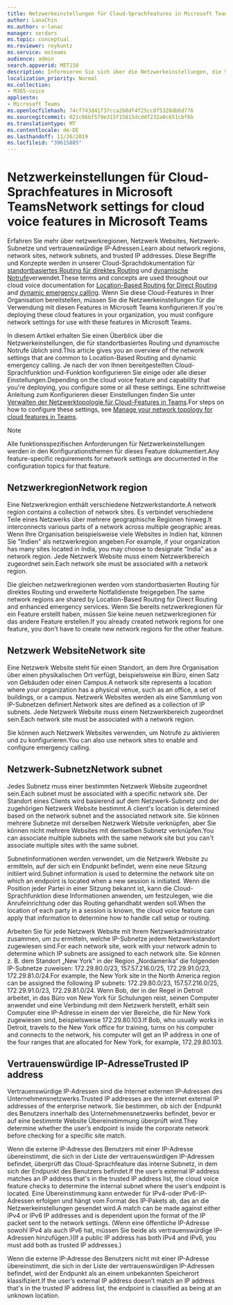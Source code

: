 ```yaml
---
title: Netzwerkeinstellungen für Cloud-Sprachfeatures in Microsoft Teams
author: LanaChin
ms.author: v-lanac
manager: serdars
ms.topic: conceptual
ms.reviewer: roykuntz
ms.service: msteams
audience: admin
search.appverid: MET150
description: Informieren Sie sich über die Netzwerkeinstellungen, die Sie für standortbasiertes Routing für direktes Routing und erweiterte Notfalldienste konfigurieren müssen.
localization_priority: Normal
ms.collection:
- M365-voice
appliesto:
- Microsoft Teams
ms.openlocfilehash: 74cf743d41f37cca2b8df4f25cc8f5328db6d776
ms.sourcegitcommit: 021c86bf579e315f15815dcddf232a0c651cbf6b
ms.translationtype: MT
ms.contentlocale: de-DE
ms.lasthandoff: 11/26/2019
ms.locfileid: "39615885"
---
```

# <a name="network-settings-for-cloud-voice-features-in-microsoft-teams"></a><span data-ttu-id="6999d-103">Netzwerkeinstellungen für Cloud-Sprachfeatures in Microsoft Teams</span><span class="sxs-lookup"><span data-stu-id="6999d-103">Network settings for cloud voice features in Microsoft Teams</span></span>

<span data-ttu-id="6999d-104">Erfahren Sie mehr über netzwerkregionen, Netzwerk Websites, Netzwerk-Subnetze und vertrauenswürdige IP-Adressen.</span><span class="sxs-lookup"><span data-stu-id="6999d-104">Learn about network regions, network sites, network subnets, and trusted IP addresses.</span></span> <span data-ttu-id="6999d-105">Diese Begriffe und Konzepte werden in unserer Cloud-Sprachdokumentation für [standortbasiertes Routing für direktes Routing](location-based-routing-plan.md) und [dynamische Notrufe](configure-dynamic-emergency-calling.md)verwendet.</span><span class="sxs-lookup"><span data-stu-id="6999d-105">These terms and concepts are used throughout our cloud voice documentation for [Location-Based Routing for Direct Routing](location-based-routing-plan.md) and [dynamic emergency calling](configure-dynamic-emergency-calling.md).</span></span> <span data-ttu-id="6999d-106">Wenn Sie diese Cloud-Features in Ihrer Organisation bereitstellen, müssen Sie die Netzwerkeinstellungen für die Verwendung mit diesen Features in Microsoft Teams konfigurieren.</span><span class="sxs-lookup"><span data-stu-id="6999d-106">If you're deploying these cloud features in your organization, you must configure network settings for use with these features in Microsoft Teams.</span></span>

<span data-ttu-id="6999d-107">In diesem Artikel erhalten Sie einen Überblick über die Netzwerkeinstellungen, die für standortbasiertes Routing und dynamische Notrufe üblich sind.</span><span class="sxs-lookup"><span data-stu-id="6999d-107">This article gives you an overview of the network settings that are common to Location-Based Routing and dynamic emergency calling.</span></span> <span data-ttu-id="6999d-108">Je nach der von Ihnen bereitgestellten Cloud-Sprachfunktion und-Funktion konfigurieren Sie einige oder alle dieser Einstellungen.</span><span class="sxs-lookup"><span data-stu-id="6999d-108">Depending on the cloud voice feature and capability that you're deploying, you configure some or all these settings.</span></span> <span data-ttu-id="6999d-109">Eine schrittweise Anleitung zum Konfigurieren dieser Einstellungen finden Sie unter [Verwalten der Netzwerktopologie für Cloud-Features in Teams](manage-your-network-topology.md).</span><span class="sxs-lookup"><span data-stu-id="6999d-109">For steps on how to configure these settings, see [Manage your network topology for cloud features in Teams](manage-your-network-topology.md).</span></span>

> [!NOTE]
> <span data-ttu-id="6999d-110">Alle funktionsspezifischen Anforderungen für Netzwerkeinstellungen werden in den Konfigurationsthemen für dieses Feature dokumentiert.</span><span class="sxs-lookup"><span data-stu-id="6999d-110">Any feature-specific requirements for network settings are documented in the configuration topics for that feature.</span></span>

## <a name="network-region"></a><span data-ttu-id="6999d-111">Netzwerkregion</span><span class="sxs-lookup"><span data-stu-id="6999d-111">Network region</span></span>

<span data-ttu-id="6999d-112">Eine Netzwerkregion enthält verschiedene Netzwerkstandorte.</span><span class="sxs-lookup"><span data-stu-id="6999d-112">A network region contains a collection of network sites.</span></span> <span data-ttu-id="6999d-113">Es verbindet verschiedene Teile eines Netzwerks über mehrere geographische Regionen hinweg.</span><span class="sxs-lookup"><span data-stu-id="6999d-113">It interconnects various parts of a network across multiple geographic areas.</span></span> <span data-ttu-id="6999d-114">Wenn Ihre Organisation beispielsweise viele Websites in Indien hat, können Sie "Indien" als netzwerkregion angeben.</span><span class="sxs-lookup"><span data-stu-id="6999d-114">For example, if your organization has many sites located in India, you may choose to designate “India” as a network region.</span></span> <span data-ttu-id="6999d-115">Jede Netzwerk Website muss einem Netzwerkbereich zugeordnet sein.</span><span class="sxs-lookup"><span data-stu-id="6999d-115">Each network site must be associated with a network region.</span></span>

<span data-ttu-id="6999d-116">Die gleichen netzwerkregionen werden vom standortbasierten Routing für direktes Routing und erweiterte Notfalldienste freigegeben.</span><span class="sxs-lookup"><span data-stu-id="6999d-116">The same network regions are shared by Location-Based Routing for Direct Routing and enhanced emergency services.</span></span> <span data-ttu-id="6999d-117">Wenn Sie bereits netzwerkregionen für ein Feature erstellt haben, müssen Sie keine neuen netzwerkregionen für das andere Feature erstellen.</span><span class="sxs-lookup"><span data-stu-id="6999d-117">If you already created network regions for one feature, you don't have to create new network regions for the other feature.</span></span>

## <a name="network-site"></a><span data-ttu-id="6999d-118">Netzwerk Website</span><span class="sxs-lookup"><span data-stu-id="6999d-118">Network site</span></span>

<span data-ttu-id="6999d-119">Eine Netzwerk Website steht für einen Standort, an dem Ihre Organisation über einen physikalischen Ort verfügt, beispielsweise ein Büro, einen Satz von Gebäuden oder einen Campus.</span><span class="sxs-lookup"><span data-stu-id="6999d-119">A network site represents a location where your organization has a physical venue, such as an office, a set of buildings, or a campus.</span></span> <span data-ttu-id="6999d-120">Netzwerk Websites werden als eine Sammlung von IP-Subnetzen definiert.</span><span class="sxs-lookup"><span data-stu-id="6999d-120">Network sites are defined as a collection of IP subnets.</span></span> <span data-ttu-id="6999d-121">Jede Netzwerk Website muss einem Netzwerkbereich zugeordnet sein.</span><span class="sxs-lookup"><span data-stu-id="6999d-121">Each network site must be associated with a network region.</span></span>

<span data-ttu-id="6999d-122">Sie können auch Netzwerk Websites verwenden, um Notrufe zu aktivieren und zu konfigurieren.</span><span class="sxs-lookup"><span data-stu-id="6999d-122">You can also use network sites to enable and configure emergency calling.</span></span>

## <a name="network-subnet"></a><span data-ttu-id="6999d-123">Netzwerk-Subnetz</span><span class="sxs-lookup"><span data-stu-id="6999d-123">Network subnet</span></span>

<span data-ttu-id="6999d-124">Jedes Subnetz muss einer bestimmten Netzwerk Website zugeordnet sein.</span><span class="sxs-lookup"><span data-stu-id="6999d-124">Each subnet must be associated with a specific network site.</span></span> <span data-ttu-id="6999d-125">Der Standort eines Clients wird basierend auf dem Netzwerk-Subnetz und der zugehörigen Netzwerk Website bestimmt.</span><span class="sxs-lookup"><span data-stu-id="6999d-125">A client's location is determined based on the network subnet and the associated network site.</span></span> <span data-ttu-id="6999d-126">Sie können mehrere Subnetze mit derselben Netzwerk Website verknüpfen, aber Sie können nicht mehrere Websites mit demselben Subnetz verknüpfen.</span><span class="sxs-lookup"><span data-stu-id="6999d-126">You can associate multiple subnets with the same network site but you can't associate multiple sites with the same subnet.</span></span>

<span data-ttu-id="6999d-127">Subnetinformationen werden verwendet, um die Netzwerk Website zu ermitteln, auf der sich ein Endpunkt befindet, wenn eine neue Sitzung initiiert wird.</span><span class="sxs-lookup"><span data-stu-id="6999d-127">Subnet information is used to determine the network site on which an endpoint is located when a new session is initiated.</span></span> <span data-ttu-id="6999d-128">Wenn die Position jeder Partei in einer Sitzung bekannt ist, kann die Cloud-Sprachfunktion diese Informationen anwenden, um festzulegen, wie die Anrufeinrichtung oder das Routing gehandhabt werden soll.</span><span class="sxs-lookup"><span data-stu-id="6999d-128">When the location of each party in a session is known, the cloud voice feature can apply that information to determine how to handle call setup or routing.</span></span>

<span data-ttu-id="6999d-129">Arbeiten Sie für jede Netzwerk Website mit Ihrem Netzwerkadministrator zusammen, um zu ermitteln, welche IP-Subnetze jedem Netzwerkstandort zugewiesen sind.</span><span class="sxs-lookup"><span data-stu-id="6999d-129">For each network site, work with your network admin to determine which IP subnets are assigned to each network site.</span></span> <span data-ttu-id="6999d-130">Sie können z. B. dem Standort „New York“ in der Region „Nordamerika“ die folgenden IP-Subnetze zuweisen: 172.29.80.0/23, 157.57.216.0/25, 172.29.91.0/23, 172.29.81.0/24.</span><span class="sxs-lookup"><span data-stu-id="6999d-130">For example, the New York site in the North America region can be assigned the following IP subnets: 172.29.80.0/23, 157.57.216.0/25, 172.29.91.0/23, 172.29.81.0/24.</span></span> <span data-ttu-id="6999d-131">Wenn Bob, der in der Regel in Detroit arbeitet, in das Büro von New York für Schulungen reist, seinen Computer anwendet und eine Verbindung mit dem Netzwerk herstellt, erhält sein Computer eine IP-Adresse in einem der vier Bereiche, die für New York zugewiesen sind, beispielsweise 172.29.80.103.</span><span class="sxs-lookup"><span data-stu-id="6999d-131">If Bob, who usually works in Detroit, travels to the New York office for training, turns on his computer and connects to the network, his computer will get an IP address in one of the four ranges that are allocated for New York, for example, 172.29.80.103.</span></span>

## <a name="trusted-ip-address"></a><span data-ttu-id="6999d-132">Vertrauenswürdige IP-Adresse</span><span class="sxs-lookup"><span data-stu-id="6999d-132">Trusted IP address</span></span>

<span data-ttu-id="6999d-133">Vertrauenswürdige IP-Adressen sind die Internet externen IP-Adressen des Unternehmensnetzwerks.</span><span class="sxs-lookup"><span data-stu-id="6999d-133">Trusted IP addresses are the internet external IP addresses of the enterprise network.</span></span> <span data-ttu-id="6999d-134">Sie bestimmen, ob sich der Endpunkt des Benutzers innerhalb des Unternehmensnetzwerks befindet, bevor er auf eine bestimmte Website Übereinstimmung überprüft wird.</span><span class="sxs-lookup"><span data-stu-id="6999d-134">They determine whether the user’s endpoint is inside the corporate network before checking for a specific site match.</span></span>

<span data-ttu-id="6999d-135">Wenn die externe IP-Adresse des Benutzers mit einer IP-Adresse übereinstimmt, die sich in der Liste der vertrauenswürdigen IP-Adressen befindet, überprüft das Cloud-Sprachfeature das interne Subnetz, in dem sich der Endpunkt des Benutzers befindet.</span><span class="sxs-lookup"><span data-stu-id="6999d-135">If the user’s external IP address matches an IP address that's in the trusted IP address list, the cloud voice feature checks to determine the internal subnet where the user’s endpoint is located.</span></span> <span data-ttu-id="6999d-136">Eine Übereinstimmung kann entweder für IPv4-oder IPv6-IP-Adressen erfolgen und hängt vom Format des IP-Pakets ab, das an die Netzwerkeinstellungen gesendet wird.</span><span class="sxs-lookup"><span data-stu-id="6999d-136">A match can be made against either IPv4 or IPv6 IP addresses and is dependent upon the format of the IP packet sent to the network settings.</span></span> <span data-ttu-id="6999d-137">(Wenn eine öffentliche IP-Adresse sowohl IPv4 als auch IPv6 hat, müssen Sie beide als vertrauenswürdige IP-Adressen hinzufügen.)</span><span class="sxs-lookup"><span data-stu-id="6999d-137">(If a public IP address has both IPv4 and IPv6, you must add both as trusted IP addresses.)</span></span>

<span data-ttu-id="6999d-138">Wenn die externe IP-Adresse des Benutzers nicht mit einer IP-Adresse übereinstimmt, die sich in der Liste der vertrauenswürdigen IP-Adressen befindet, wird der Endpunkt als an einem unbekannten Speicherort klassifiziert.</span><span class="sxs-lookup"><span data-stu-id="6999d-138">If the user’s external IP address doesn’t match an IP address that's in the trusted IP address list, the endpoint is classified as being at an unknown location.</span></span>
